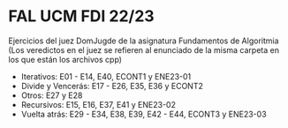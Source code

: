 # FAL UCM FDI 22/23
Ejercicios del juez DomJugde de la asignatura Fundamentos de Algoritmia
(Los veredictos en el juez se refieren al enunciado de la misma carpeta en los que están los archivos cpp)

  - Iterativos: E01 - E14, E40, ECONT1 y ENE23-01
  - Divide y Vencerás: E17 - E26, E35, E36 y ECONT2
  - Otros: E27 y E28
  - Recursivos: E15, E16, E37, E41 y ENE23-02
  - Vuelta atrás: E29 - E34, E38, E39, E42 - E44, ECONT3 y ENE23-03
